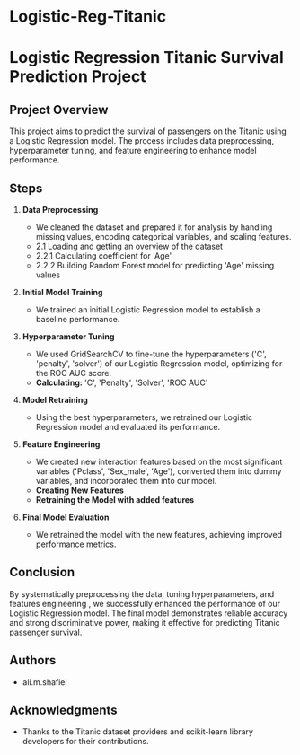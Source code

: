 # Logistic-Reg-Titanic
# Logistic Regression Titanic Survival Prediction Project

## Project Overview
This project aims to predict the survival of passengers on the Titanic using a Logistic Regression model. The process includes data preprocessing, hyperparameter tuning, and feature engineering to enhance model performance.

## Steps
1. **Data Preprocessing**
    - We cleaned the dataset and prepared it for analysis by handling missing values, encoding categorical variables, and scaling features.
    - 2.1 Loading and getting an overview of the dataset
    - 2.2.1 Calculating coefficient for 'Age'
    - 2.2.2 Building Random Forest model for predicting 'Age' missing values
    
2. **Initial Model Training**
    - We trained an initial Logistic Regression model to establish a baseline performance.
    
3. **Hyperparameter Tuning**
    - We used GridSearchCV to fine-tune the hyperparameters ('C', 'penalty', 'solver') of our Logistic Regression model, optimizing for the ROC AUC score.
    - **Calculating:** 'C', 'Penalty', 'Solver', 'ROC AUC'
    
4. **Model Retraining**
    - Using the best hyperparameters, we retrained our Logistic Regression model and evaluated its performance.
    
5. **Feature Engineering**
    - We created new interaction features based on the most significant variables ('Pclass', 'Sex_male', 'Age'), converted them into dummy variables, and incorporated them into our model.
    - **Creating New Features**
    - **Retraining the Model with added features**
    
6. **Final Model Evaluation**
    - We retrained the model with the new features, achieving improved performance metrics.

## Conclusion
By systematically preprocessing the data, tuning hyperparameters, and features engineering , we successfully enhanced the performance of our Logistic Regression model. The final model demonstrates reliable accuracy and strong discriminative power, making it effective for predicting Titanic passenger survival.

## Authors
- ali.m.shafiei

## Acknowledgments
- Thanks to the Titanic dataset providers and scikit-learn library developers for their contributions.
